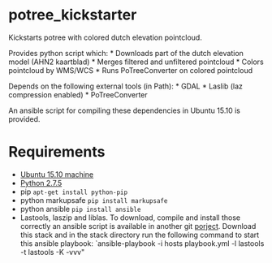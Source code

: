 # potree_kickstarter
Kickstarts potree with colored dutch elevation pointcloud.

Provides python script which:
    * Downloads part of the dutch elevation model (AHN2 kaartblad)
    * Merges filtered and unfiltered pointcloud
    * Colors pointcloud by WMS/WCS
    * Runs PoTreeConverter on colored pointcloud

Depends on the following external tools (in Path):
    * GDAL
    * Laslib (laz compression enabled)
    * PoTreeConverter
    
An ansible script for compiling these dependencies in Ubuntu 15.10 is provided.

# Requirements
   * [Ubuntu 15.10 machine](http://www.ubuntu.com/download/desktop)
   * [Python 2.7.5](https://www.python.org/downloads/)
   * pip `apt-get install python-pip`
   * python markupsafe `pip install markupsafe`
   * python ansible `pip install ansible`
   * Lastools, laszip and liblas. To download, compile and install those correctly an ansible script is available in another git [porject](https://github.com/openearth/stack). Download this stack and in the stack directory run the following command to start this ansible playbook: `ansible-playbook -i hosts playbook.yml -l lastools -t lastools -K -vvv"


